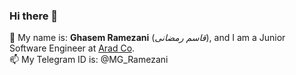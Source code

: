 ### Hi there 👋

💬 My name is: **Ghasem Ramezani** (*قاسم رمضانی*), and I am a Junior Software Engineer at [Arad Co](http://aradtechs.com/).  
📫 My Telegram ID is: @MG_Ramezani

<!--
**mg-ramezani/mg-ramezani** is a ✨ _special_ ✨ repository because its `README.md` (this file) appears on your GitHub profile.

Here are some ideas to get you started:

- 🔭 I’m currently working on ...
- 🌱 I’m currently learning ...
- 👯 I’m looking to collaborate on ...
- 🤔 I’m looking for help with ...
- 💬 Ask me about ...
- 📫 How to reach me: ...
- 😄 Pronouns: ...
- ⚡ Fun fact: ...
-->
